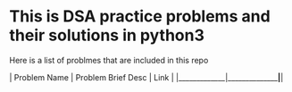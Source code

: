 # This is DSA practice problems and their solutions in python3 

Here is a list of problmes that are included in this repo

| Problem Name | Problem Brief Desc | Link |
|_____________|____________________|______|
